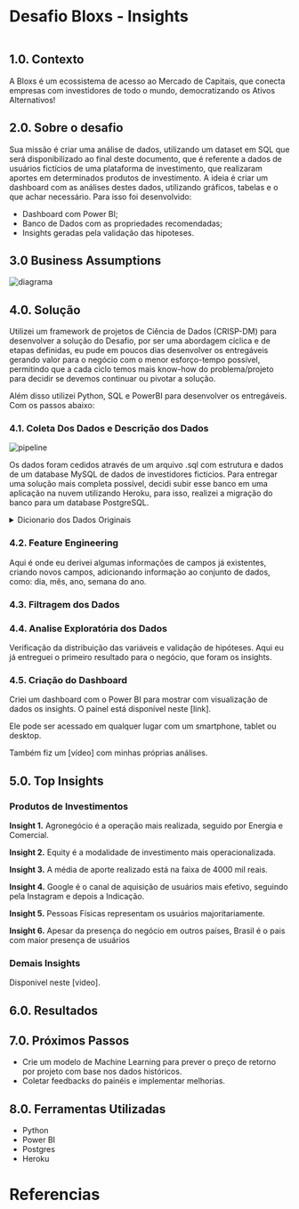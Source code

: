 # Desafio Bloxs - Insights

<img src=""/>

## 1.0. Contexto

A Bloxs é um ecossistema de acesso ao Mercado de Capitais, que conecta empresas com investidores de todo o mundo, democratizando os Ativos Alternativos!

## 2.0. Sobre o desafio

Sua missão é criar uma análise de dados, utilizando um dataset em SQL que será disponibilizado ao final deste documento, que é referente a dados de usuários fictícios de uma plataforma de investimento, que realizaram aportes em determinados produtos de investimento. A ideia é criar um dashboard com as análises destes dados, utilizando gráficos, tabelas e o que achar necessário. Para isso foi desenvolvido:
* Dashboard com Power BI;
* Banco de Dados com as propriedades recomendadas;
* Insights geradas pela validação das hipoteses.

## 3.0 Business Assumptions

![diagrama](https://user-images.githubusercontent.com/97288194/177666994-f9699595-b57a-4d21-95a8-a98466a50e8c.png)

## 4.0. Solução

Utilizei um framework de projetos de Ciência de Dados (CRISP-DM) para desenvolver a solução do Desafio, por ser uma abordagem cíclica e de etapas definidas, eu pude em poucos dias desenvolver os entregáveis gerando valor para o negócio com o menor esforço-tempo possível, permitindo que a cada ciclo temos mais know-how do problema/projeto para decidir se devemos continuar ou pivotar a solução.

Além disso utilizei Python, SQL e PowerBI para desenvolver os entregáveis. Com os passos abaixo:

### 4.1. Coleta Dos Dados e Descrição dos Dados

![pipeline](https://user-images.githubusercontent.com/97288194/177668403-9b9717e4-1c26-42d2-ada2-34385c51e058.png)

Os dados foram cedidos através de um arquivo .sql com estrutura e dados de um database MySQL de dados de investidores ficticios. Para entregar uma solução mais completa possível, decidi subir esse banco em uma aplicação na nuvem utilizando Heroku, para isso, realizei a migração do banco para um database PostgreSQL.

<details>
<summary>Dicionario dos Dados Originais</summary>

investor (Dados do Investidor)

id (chave primária)

date_created (data de criação do registro)

birth (data de nascimento)

marital_status (estado civil)

gender (gênero, sendo 1 = masculino, 2 = feminino, 3 = outros)

investor_type (tipo do investidor, podendo ser pf ou pj)

nationality (nacionalidade)

channel (canal de aquisição do usuário)

investor_work (Dados profissionais do investidor)

id (chave primária)

date_created (data de criação do registro)

investor (chave estrangeira para a tabela investor)

office (cargo)

profession (profissão)

investor_address (Dados de endereço do investidor)

id (chave primária)

date_created (data de criação do registro)

investor (chave estrangeira para a tabela investor)

country (país)

state (estado)

investor_company (Dados da empresa, caso investidor seja Pessoa Jurídica)

id (chave primária)

date_created (data de criação do registro)

investor (chave estrangeira para a tabela investor)

constitution_date (data de fundação da empresa)

company_type (tipo da empresa, se é ME, SA, MEI…)

country (Países)

id (chave primária)

date_created (data de criação do registro)

name (nome do país)

investment (Investimento em um determinado produto)

id (chave primária)

date_created (data de criação do registro)

investor (chave estrangeira para a tabela investor)

project (chave estrangeira para a tabela project)

anonymous (se quer ser anônimo ou não no investimento)

value (valor investido)

project (Produto de Investimento)

id (chave primária)

date_created (data de criação do produto)

date_open (data de abertura da oferta do produto de investimento)

validity (prazo final para que produto esteja disponível para investimento)

target (valor alvo mínimo a ser captado)

value (valor alvo máximo a ser captado)

closed (data em que a oferta foi encerrada)

project_category (chave estrangeira para a tabela project_category)

modality (modalidade do investimento, sendo: 1 = Debt, 2 = Equity)

project_category (categoria do produto de investimento)

id (chave primária)

date_created (data de criação da categoria)

name (Nome da categoria)

</details>

### 4.2. Feature Engineering

Aqui é onde eu derivei algumas informações de campos já existentes, criando novos campos, adicionando informação ao conjunto de dados, como: dia, mês, ano, semana do ano.

### 4.3. Filtragem dos Dados

### 4.4. Analise Exploratória dos Dados

Verificação da distribuição das variáveis ​​e validação de hipóteses. Aqui eu já entreguei o primeiro resultado para o negócio, que foram os insights.

### 4.5. Criação do Dashboard

Criei um dashboard com o Power BI para mostrar com visualização de dados os insights. O painel está disponível neste [link].

Ele pode ser acessado em qualquer lugar com um smartphone, tablet ou desktop.

Também fiz um [vídeo] com minhas próprias análises.

## 5.0. Top Insights

### Produtos de Investimentos

**Insight 1.** Agronegócio é a operação mais realizada, seguido por Energia e Comercial.

**Insight 2.** Equity é a modalidade de investimento mais operacionalizada.

**Insight 3.** A média de aporte realizado está na faixa de 4000 mil reais.

**Insight 4.** Google é o canal de aquisição de usuários mais efetivo, seguindo pela Instagram e depois a Indicação.

**Insight 5.** Pessoas Físicas representam os usuários majoritariamente.

**Insight 6.** Apesar da presença do negócio em outros países, Brasil é o pais com maior presença de usuários

### Demais Insights

Disponivel neste [video].

## 6.0. Resultados

## 7.0. Próximos Passos

* Crie um modelo de Machine Learning para prever o preço de retorno por projeto com base nos dados históricos.
* Coletar feedbacks do painéis e implementar melhorias.

## 8.0. Ferramentas Utilizadas

* Python
* Power BI
* Postgres
* Heroku

# Referencias
